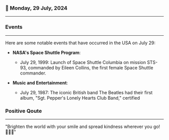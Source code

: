 ### 📅 Monday, 29 July, 2024
------
### Events
------
Here are some notable events that have occurred in the USA on July 29:

- **NASA's Space Shuttle Program**:
  - July 29, 1999: Launch of Space Shuttle Columbia on mission STS-93, commanded by Eileen Collins, the first female Space Shuttle commander.

- **Music and Entertainment**:
  - July 29, 1987: The iconic British band The Beatles had their first album, "Sgt. Pepper's Lonely Hearts Club Band," certified
### Positive Qoute
------
"Brighten the world with your smile and spread kindness wherever you go! 🌟😊💖"
